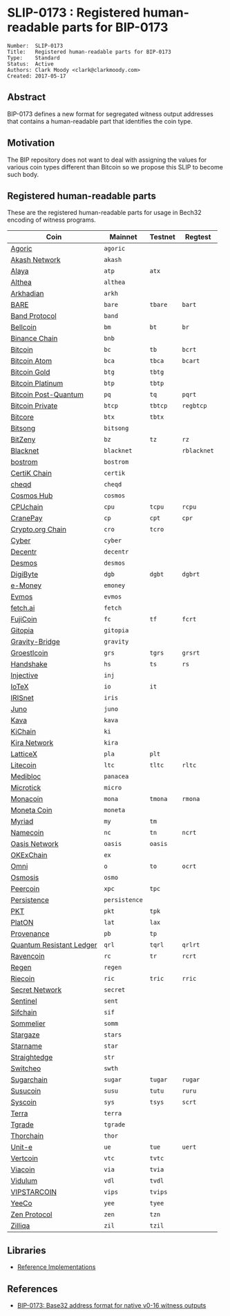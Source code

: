 # SLIP-0173 : Registered human-readable parts for BIP-0173

```
Number:  SLIP-0173
Title:   Registered human-readable parts for BIP-0173
Type:    Standard
Status:  Active
Authors: Clark Moody <clark@clarkmoody.com>
Created: 2017-05-17
```

## Abstract

BIP-0173 defines a new format for segregated witness output addresses that contains a human-readable part that identifies the coin type.

## Motivation

The BIP repository does not want to deal with assigning the values for various coin types different than Bitcoin so we propose this SLIP to become such body.

## Registered human-readable parts

These are the registered human-readable parts for usage in Bech32 encoding of witness programs.

| Coin                                            | Mainnet       | Testnet | Regtest     |
| ----------------------------------------------  | ------------- | ------- | ----------- |
| [Agoric](https://agoric.com/)                   | `agoric`      |         |             |
| [Akash Network](https://akash.network/)         | `akash`       |         |             |
| [Alaya](https://alaya.network/)                 | `atp`         | `atx`   |             |
| [Althea](https://althea.net/)                   | `althea`      |         |             |
| [Arkhadian](https://wallet.arkhadian.com/)      | `arkh`        |         |             |
| [BARE](https://bare.network)                    | `bare`        | `tbare` | `bart`      |
| [Band Protocol](https://bandprotocol.com/)      | `band`        |         |             |
| [Bellcoin](https://bellcoin.web4u.jp/)          | `bm`          | `bt`    | `br`        |
| [Binance Chain](https://docs.binance.org/)      | `bnb`         |         |             |
| [Bitcoin](https://bitcoin.org/)                 | `bc`          | `tb`    | `bcrt`      |
| [Bitcoin Atom](https://bitcoinatom.io/)         | `bca`         | `tbca`  | `bcart`     |
| [Bitcoin Gold](https://bitcoingold.org/)        | `btg`         | `tbtg`  |             |
| [Bitcoin Platinum](https://btcplt.org/)         | `btp`         | `tbtp`  |             |
| [Bitcoin Post-Quantum](https://bitcoinpq.org/)  | `pq`          | `tq`    | `pqrt`      |
| [Bitcoin Private](https://btcprivate.org/)      | `btcp`        | `tbtcp` | `regbtcp`   |
| [Bitcore](https://bitcore.cc/)                  | `btx`         | `tbtx`  |             |
| [Bitsong](https://bitsong.io/)                  | `bitsong`     |         |             |
| [BitZeny](https://bitzeny.tech/)                | `bz`          | `tz`    | `rz`        |
| [Blacknet](https://blacknet.ninja/)             | `blacknet`    |         | `rblacknet` |
| [bostrom](https://cyb.ai/)                      | `bostrom`     |         |             |
| [CertiK Chain](https://www.certik.org/about)    | `certik`      |         |             |
| [cheqd](https://www.cheqd.io)                   | `cheqd`       |         |             |
| [Cosmos Hub](https://cosmos.network/)           | `cosmos`      |         |             |
| [CPUchain](https://cpuchain.org)                | `cpu`         | `tcpu`  | `rcpu`      |
| [CranePay](https://cranepay.io/)                | `cp`          | `cpt`   | `cpr`       |
| [Crypto.org Chain](https://crypto.org)          | `cro`         | `tcro`  |             |
| [Cyber](https://cybercongress.ai/)              | `cyber`       |         |             |
| [Decentr](https://decentr.net/)                 | `decentr`     |         |             |
| [Desmos](https://www.desmos.network/)           | `desmos`      |         |             |
| [DigiByte](https://www.digibyte.io/)            | `dgb`         | `dgbt`  | `dgbrt`     |
| [e-Money](https://www.e-money.com/)             | `emoney`      |         |             |
| [Evmos](https://evmos.org/)                     | `evmos`       |         |             |
| [fetch.ai](https://fetch.ai/)                   | `fetch`       |         |             |
| [FujiCoin](http://www.fujicoin.org/)            | `fc`          | `tf`    | `fcrt`      |
| [Gitopia](https://gitopia.com/)                 | `gitopia`     |         |             |
| [Gravity-Bridge](https://www.gravitybridge.net/)| `gravity`     |         |             | 
| [Groestlcoin](https://groestlcoin.org/)         | `grs`         | `tgrs`  | `grsrt`     |
| [Handshake](https://handshake.org/)             | `hs`          | `ts`    | `rs`        |
| [Injective](https://injectiveprotocol.com/)     | `inj`         |         |             |
| [IoTeX](https://www.iotex.io/)                  | `io`          | `it`    |             |
| [IRISnet](https://irisnet.org/)                 | `iris`        |         |             |
| [Juno](https://junochain.com/)                  | `juno`        |         |             |
| [Kava](https://www.kava.io/)                    | `kava`        |         |             |
| [KiChain](https://foundation.ki/)               | `ki`          |         |             |
| [Kira Network](https://kira.network/)           | `kira`        |         |             |
| [LatticeX](https://latticex.foundation/)        | `pla`         | `plt`   |             |
| [Litecoin](https://litecoin.org/)               | `ltc`         | `tltc`  | `rltc`      |
| [Medibloc](https://medibloc.com/en/)            | `panacea`     |         |             |
| [Microtick](https://microtick.com/)             | `micro`       |         |             |
| [Monacoin](https://monacoin.org/)               | `mona`        | `tmona` | `rmona`     |
| [Moneta Coin](https://moneta.today/monetacoin)  | `moneta`      |         |             |
| [Myriad](https://myriadcoin.org/)               | `my`          | `tm`    |             |
| [Namecoin](https://www.namecoin.org/)           | `nc`          | `tn`    | `ncrt`      |
| [Oasis Network](https://oasisprotocol.org/)     | `oasis`       | `oasis` |             |
| [OKExChain](https://www.okex.com/okexchain)     | `ex`          |         |             |
| [Omni](https://www.omnilayer.org)               | `o`           | `to`    | `ocrt`      |
| [Osmosis](https://osmosis.zone)                 | `osmo`        |         |             |
| [Peercoin](https://www.peercoin.net)            | `xpc`         | `tpc`   |             |
| [Persistence](https://persistence.one/)         | `persistence` |         |             |
| [PKT](https://github.com/pkt-cash/pktd)         | `pkt`         | `tpk`   |             |
| [PlatON](https://platon.network/)               | `lat`         | `lax`   |             |
| [Provenance](https://provenance.io/)            | `pb`          | `tp`    |             |
| [Quantum Resistant Ledger](https://theqrl.org)  | `qrl`         | `tqrl`  | `qrlrt`     |
| [Ravencoin](https://ravencoin.org/)             | `rc`          | `tr`    | `rcrt`      |
| [Regen](https://www.regen.network/)             | `regen`       |         |             |
| [Riecoin](https://riecoin.dev/)                 | `ric`         | `tric`  | `rric`      |
| [Secret Network](https://scrt.network/)         | `secret`      |         |             |
| [Sentinel](https://sentinel.co/)                | `sent`        |         |             |
| [Sifchain](https://sifchain.finance/)           | `sif`         |         |             |
| [Sommelier](https://sommelier.finance)          | `somm`        |         |             |
| [Stargaze](https://stargaze.zone/)              | `stars`       |         |             |
| [Starname](https://www.starname.me/)            | `star`        |         |             |
| [Straightedge](http://straighted.ge/)           | `str`         |         |             |
| [Switcheo](https://www.switcheo.com/)           | `swth`        |         |             |
| [Sugarchain](https://sugarchain.org/)           | `sugar`       | `tugar` | `rugar`     |
| [Susucoin](https://www.susukino.com/)           | `susu`        | `tutu`  | `ruru`      |
| [Syscoin](https://syscoin.org/)                 | `sys`         | `tsys`  | `scrt`      |
| [Terra](https://terra.money/)                   | `terra`       |         |             |
| [Tgrade](https://tgrade.finance/)               | `tgrade`      |         |             |
| [Thorchain](https://thorchain.org/)             | `thor`        |         |             |
| [Unit-e](https://dtr.org/unit-e/)               | `ue`          | `tue`   | `uert`      |
| [Vertcoin](https://vertcoin.org/)               | `vtc`         | `tvtc`  |             |
| [Viacoin](https://viacoin.org/)                 | `via`         | `tvia`  |             |
| [Vidulum](https://vidulum.app/)                 | `vdl`         | `tvdl`  |             |
| [VIPSTARCOIN](https://www.vipstarcoin.jp/)      | `vips`        | `tvips` |             |
| [YeeCo](https://www.yeeco.io/)                  | `yee`         | `tyee`  |             |
| [Zen Protocol](https://zenprotocol.com/)        | `zen`         | `tzn`   |             |
| [Zilliqa](https://zilliqa.com/)                 | `zil`         | `tzil`  |             |

## Libraries

* [Reference Implementations](https://github.com/sipa/bech32/tree/master/ref)

## References

* [BIP-0173: Base32 address format for native v0-16 witness outputs](https://github.com/bitcoin/bips/blob/master/bip-0173.mediawiki)
